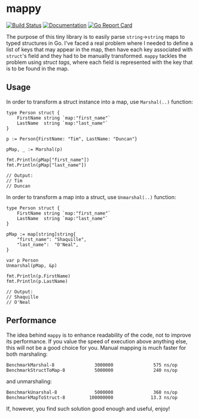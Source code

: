 # mappy

[![Build Status](https://travis-ci.org/slomek/mappy.svg?branch=master)](https://travis-ci.org/slomek/mappy)
[![Documentation](https://godoc.org/github.com/slomek/mappy?status.svg)](https://godoc.org/github.com/slomek/mappy?status.svg)
[![Go Report Card](https://goreportcard.com/badge/github.com/slomek/mappy)](https://goreportcard.com/report/github.com/slomek/mappy)

The purpose of this tiny library is to easily parse `string`->`string` maps to typed structures in Go. I've faced a real problem where I needed to define a list of keys that may appear in the map, then have each key associated with `struct`'s field and they had to be manually transformed. `mappy` tackles the problem using _struct tags_, where each field is represented with the key that is to be found in the map.

## Usage

In order to transform a struct instance into a map, use `Marshal(..)` function:

    type Person struct {
		FirstName string `map:"first_name"`
		LastName  string `map:"last_name"`
	}

	p := Person{FirstName: "Tim", LastName: "Duncan"}

	pMap, _ := Marshal(p)

	fmt.Println(pMap["first_name"])
	fmt.Println(pMap["last_name"])

	// Output:
	// Tim
	// Duncan

In order to transform a map into a struct, use `Unmarshal(..)` function:

    type Person struct {
		FirstName string `map:"first_name"`
		LastName  string `map:"last_name"`
	}

	pMap := map[string]string{
		"first_name": "Shaquille",
		"last_name":  "O'Neal",
	}

	var p Person
	Unmarshal(pMap, &p)

	fmt.Println(p.FirstName)
	fmt.Println(p.LastName)

	// Output:
	// Shaquille
	// O'Neal

## Performance

The idea behind `mappy` is to enhance readability of the code, not to improve its performance. If you value the speed of execution above anything else, this will not be a good choice for you. Manual mapping is much faster for both marshaling:

    BenchmarkMarshal-8               3000000               575 ns/op
    BenchmarkStructToMap-8           5000000               240 ns/op

and unmarshaling:

    BenchmarkUnarshal-8              5000000               368 ns/op
    BenchmarkMapToStruct-8         100000000              13.3 ns/op

If, however, you find such solution good enough and useful, enjoy!
